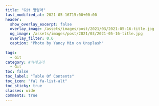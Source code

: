 ```yaml
---
title: "Git 명령어"
last_modified_at: 2021-05-16T15:00+00:00
header:
  show_overlay_excerpt: false
  overlay_image: /assets/images/post/2021/03/2021-05-16-title.jpg
  og_image: /assets/images/post/2021/03/2021-05-16-title.jpg
  overlay_filter: 0.6
  caption: "Photo by Yancy Min on Unsplash"
  
tags:
  - Git
category: #카테고리
  - Git
toc: false
toc_label: "Table Of Contents"
toc_icon: "fal fa-list-alt"
toc_sticky: true
classes: wide
comments: true
---
```


